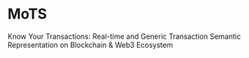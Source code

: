 # MoTS
Know Your Transactions: Real-time and Generic Transaction Semantic Representation on Blockchain &amp; Web3 Ecosystem
